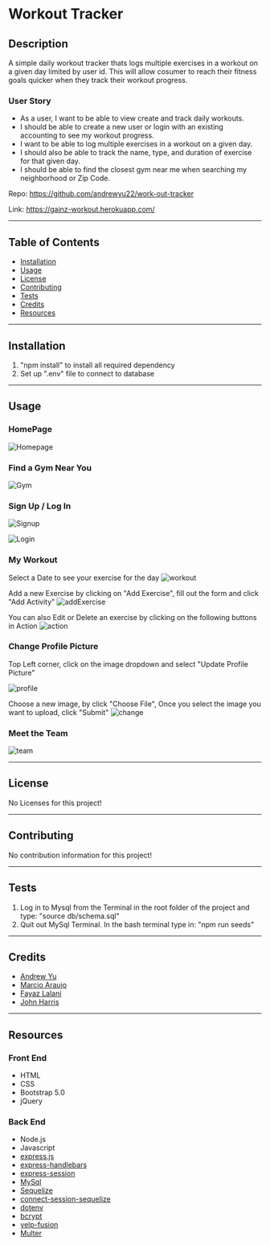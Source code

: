 # Workout Tracker

## Description 

A simple daily workout tracker thats logs multiple exercises in a workout on a given day limited by user id.
This will allow cosumer to reach their fitness goals quicker when they track their workout progress.

### User Story

* As a user, I want to be able to view create and track daily workouts. 
* I should be able to create a new user or login with an existing accounting to see my workout progress.
* I want to be able to log multiple exercises in a workout on a given day. 
* I should also be able to track the name, type, and duration of exercise for that given day.
* I should be able to find the closest gym near me when searching my neighborhood or Zip Code.

Repo: https://github.com/andrewyu22/work-out-tracker

Link: https://gainz-workout.herokuapp.com/

---
## Table of Contents 

* [Installation](#installation)
* [Usage](#usage)
* [License](#license)
* [Contributing](#contributing)
* [Tests](#tests)
* [Credits](#credits)
* [Resources](#resources)

---
## Installation

1) "npm install" to install all required dependency
2) Set up ".env" file to connect to database
---
## Usage 

### HomePage
![Homepage](public/image/homepage.JPG)

### Find a Gym Near You
![Gym](public/image/gym.JPG)

### Sign Up / Log In
![Signup](public/image/signup.JPG)

![Login](public/image/login.JPG)

### My Workout
Select a Date to see your exercise for the day
![workout](public/image/workout.jpg)

Add a new Exercise by clicking on "Add Exercise", fill out the form and click "Add Activity"
![addExercise](public/image/addExercise.JPG)

You can also Edit or Delete an exercise by clicking on the following buttons in Action
![action](public/image/action.png)

### Change Profile Picture
Top Left corner, click on the image dropdown and select "Update Profile Picture"

![profile](public/image/profilePicture.png)

Choose a new image, by click "Choose File", Once you select the image you want to upload, click "Submit"
![change](public/image/changeProfile.JPG)

### Meet the Team
![team](public/image/aboutUs.JPG)

---
## License

No Licenses for this project!

---
## Contributing

No contribution information for this project!

---
## Tests

1) Log in to Mysql from the Terminal in the root folder of the project and type: "source db/schema.sql" 
2) Quit out MySql Terminal. In the bash terminal type in: "npm run seeds"

---
## Credits

* [Andrew Yu](https://www.github.com/andrewyu22)
* [Marcio Araujo](https://github.com/Jump89)
* [Fayaz Lalani](https://github.com/fayazl)
* [John Harris](https://github.com/jharris92)

---
## Resources

### Front End 
* HTML
* CSS
* Bootstrap 5.0
* jQuery

### Back End 
* Node.js
* Javascript
* [express.js](https://www.npmjs.com/package/express)
* [express-handlebars](https://www.npmjs.com/package/express-handlebars)
* [express-session](https://www.npmjs.com/package/express-session)
* [MySql](https://www.npmjs.com/package/mysql2)
* [Sequelize](https://www.npmjs.com/package/sequelize)
* [connect-session-sequelize](https://www.npmjs.com/package/connect-session-sequelize)
* [dotenv](https://www.npmjs.com/package/dotenv)
* [bcrypt](https://www.npmjs.com/package/bcrypt)
* [yelp-fusion](https://www.npmjs.com/package/yelp-fusion)
* [Multer](https://www.npmjs.com/package/multer)